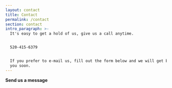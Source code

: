 ```yaml
---
layout: contact
title: Contact
permalink: /contact
section: contact
intro_paragraph: >-
  It's easy to get a hold of us, give us a call anytime.


  520-415-6379


  If you prefer to e-mail us, fill out the form below and we will get back to
  you soon.
---
```


**Send us a message**
